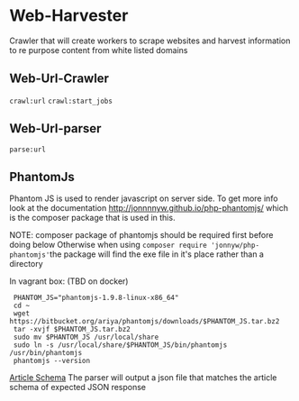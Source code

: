 # Web-Harvester
Crawler that will create workers to scrape websites and harvest information to re purpose content from white listed domains

## Web-Url-Crawler
`crawl:url`
`crawl:start_jobs`

## Web-Url-parser
`parse:url`

## PhantomJs
Phantom JS is used to render javascript on server side. To get more info look at the documentation http://jonnnnyw.github.io/php-phantomjs/ which is the composer package that is used in this.

NOTE: composer package of phantomjs should be required first before doing below
Otherwise when using `composer require 'jonnyw/php-phantomjs'`the package will find the exe file in it's place rather than a directory

In vagrant box: (TBD on docker)
``` sudo apt-get install build-essential chrpath libssl-dev libxft-dev libfreetype6 libfreetype6-dev libfontconfig1 libfontconfig1-dev
 PHANTOM_JS="phantomjs-1.9.8-linux-x86_64"
 cd ~
 wget https://bitbucket.org/ariya/phantomjs/downloads/$PHANTOM_JS.tar.bz2
 tar -xvjf $PHANTOM_JS.tar.bz2
 sudo mv $PHANTOM_JS /usr/local/share
 sudo ln -s /usr/local/share/$PHANTOM_JS/bin/phantomjs /usr/bin/phantomjs
 phantomjs --version
 ```

[Article Schema](https://sntmedia.atlassian.net/wiki/spaces/DCU/pages/208928769/JSON+schemas)
The parser will output a json file that matches the article schema of expected JSON response
